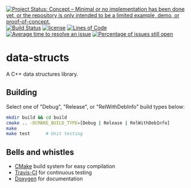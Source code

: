 [![Project Status: Concept – Minimal or no implementation has been done yet, or the repository is only intended to be a limited example, demo, or proof-of-concept.](http://www.repostatus.org/badges/latest/concept.svg)](http://www.repostatus.org/#concept)
[![Build Status](https://travis-ci.org/gajanan-choudhary/data-structs.svg?branch=master)](https://travis-ci.org/gajanan-choudhary/data-structs)
[![license](https://img.shields.io/badge/license-Unlicense-blue.svg)](https://github.com/gajanan-choudhary/data-structs/blob/master/LICENSE)
[![Lines of Code](https://tokei.rs/b1/github/gajanan-choudhary/data-structs)](https://github.com/Aaronepower/tokei)
[![Average time to resolve an issue](http://isitmaintained.com/badge/resolution/gajanan-choudhary/data-structs.svg)](http://isitmaintained.com/project/gajanan-choudhary/data-structs "Average time to resolve an issue")
[![Percentage of issues still open](http://isitmaintained.com/badge/open/gajanan-choudhary/data-structs.svg)](http://isitmaintained.com/project/gajanan-choudhary/data-structs "Percentage of issues still open")

# data-structs

A C++ data structures library.

## Building

Select one of "Debug", "Release", or "RelWithDebInfo" build types below:

``` bash
mkdir build && cd build
cmake .. -DCMAKE_BUILD_TYPE=[Debug | Release | RelWithDebInfo]
make
make test      # Unit testing
```

## Bells and whistles

-   [CMake](https://cmake.org/) build system for easy compilation
-   [Travis-CI](https://travis-ci.org/) for continuous testing
-   [Doxygen](http://www.stack.nl/~dimitri/doxygen/) for documentation

